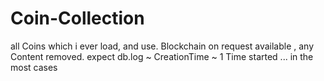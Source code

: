 # Coin-Collection
all Coins which i ever load, and use.  Blockchain on request available ,   any Content removed. expect db.log  ~ CreationTime ~ 1 Time started ...   in the most cases 
